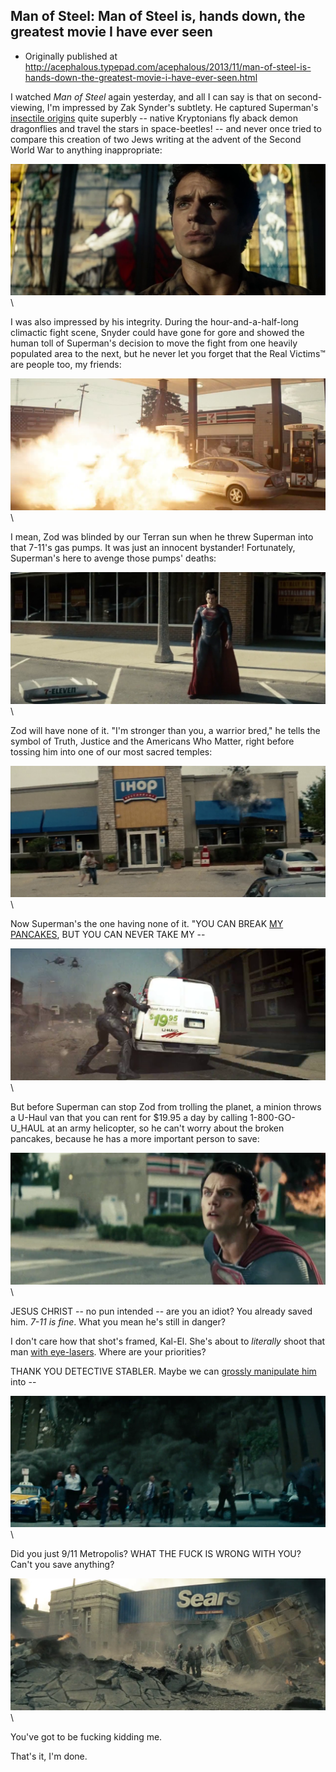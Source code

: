 ## Man of Steel: Man of Steel is, hands down, the greatest movie I have ever seen

 * Originally published at http://acephalous.typepad.com/acephalous/2013/11/man-of-steel-is-hands-down-the-greatest-movie-i-have-ever-seen.html

I watched *Man of Steel* again yesterday, and all I can say is that on second-viewing, I'm impressed by Zak Synder's subtlety. He captured Superman's [insectile origins](http://acephalous.typepad.com/acephalous/2009/08/leverage-and-the-liberal-pornographic.html) quite superbly -- native Kryptonians fly aback demon dragonflies and travel the stars in space-beetles! -- and never once tried to compare this creation of two Jews writing at the advent of the Second World War to anything inappropriate:

![wda00247](../../images/film/man-of-steel/wda00247.png)\ 

I was also impressed by his integrity. During the hour-and-a-half-long climactic fight scene, Snyder could have gone for gore and showed the human toll of Superman's decision to move the fight from one heavily populated area to the next, but he never let you forget that the Real Victims™ are people too, my friends:

![wda00248](../../images/film/man-of-steel/wda00248.png)\ 

I mean, Zod was blinded by our Terran sun when he threw Superman into that 7-11's gas pumps. It was just an innocent bystander! Fortunately, Superman's here to avenge those pumps' deaths:

![wda00250](../../images/film/man-of-steel/wda00250.png)\ 

Zod will have none of it. "I'm stronger than you, a warrior bred," he tells the symbol of Truth, Justice and the Americans Who Matter, right before tossing him into one of our most sacred temples:

![wda00260](../../images/film/man-of-steel/wda00260.png)\ 

Now Superman's the one having none of it. "YOU CAN BREAK [MY PANCAKES](http://www.lawyersgunsmoneyblog.com/2012/09/new-internet-tradition), BUT YOU CAN NEVER TAKE MY --

![wda00263](../../images/film/man-of-steel/wda00263.png)\ 

But before Superman can stop Zod from trolling the planet, a minion throws a U-Haul van that you can rent for $19.95 a day by calling 1-800-GO-U_HAUL at an army helicopter, so he can't worry about the broken pancakes, because he has a more important person to save:

![wda00265](../../images/film/man-of-steel/wda00265.png)\ 

JESUS CHRIST -- no pun intended -- are you an idiot? You already saved him. *7-11 is fine*. What you mean he's still in danger?

I don't care how that shot's framed, Kal-El. She's about to *literally* shoot that man [with eye-lasers](http://www.lawyersgunsmoneyblog.com/2013/05/i-still-know-that-youve-seen-that-i-saw-you-miscommunication-in-second-sons-game-of-thrones). Where are your priorities?

THANK YOU DETECTIVE STABLER. Maybe we can [grossly manipulate him](http://www.lawyersgunsmoneyblog.com/2013/07/what-will-become-of-the-children-why-theyll-be-raped-and-murdered-of-course) into --

![wda00277](../../images/film/man-of-steel/wda00277.png)\ 

Did you just 9/11 Metropolis? WHAT THE FUCK IS WRONG WITH YOU? Can't you save anything?

![wda00274](../../images/film/man-of-steel/wda00274.png)\ 

You've got to be fucking kidding me.

That's it, I'm done.
